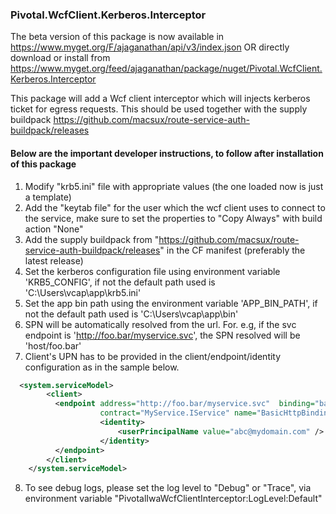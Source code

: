 ### Pivotal.WcfClient.Kerberos.Interceptor
The beta version of this package is now available in https://www.myget.org/F/ajaganathan/api/v3/index.json OR directly download or install from https://www.myget.org/feed/ajaganathan/package/nuget/Pivotal.WcfClient.Kerberos.Interceptor

This package will add a Wcf client interceptor which will injects kerberos ticket for egress requests. This should be used together with the supply buildpack https://github.com/macsux/route-service-auth-buildpack/releases

#### Below are the important developer instructions, to follow after installation of this package

1. Modify "krb5.ini" file with appropriate values (the one loaded now is just a template)
2. Add the "keytab file" for the user which the wcf client uses to connect to the service, make sure to set the properties to "Copy Always" with build action "None"
3. Add the supply buildpack from "https://github.com/macsux/route-service-auth-buildpack/releases" in the CF manifest (preferably the latest release)
4. Set the kerberos configuration file using environment variable 'KRB5_CONFIG', if not the default path used is 'C:\Users\vcap\app\krb5.ini'
5. Set the app bin path using the environment variable 'APP_BIN_PATH', if not the default path used is 'C:\Users\vcap\app\bin'
6. SPN will be automatically resolved from the url. For. e.g, if the svc endpoint is 'http://foo.bar/myservice.svc', the SPN resolved will be 'host/foo.bar'
7. Client's UPN has to be provided in the client/endpoint/identity configuration as in the sample below.
```xml
  <system.serviceModel>
		<client>
		  <endpoint address="http://foo.bar/myservice.svc"  binding="basicHttpBinding"  bindingConfiguration="BasicHttpBinding" 
					contract="MyService.IService" name="BasicHttpBinding_IService" behaviorConfiguration ="myIwaInterceptorBehavior">
					<identity>
						<userPrincipalName value="abc@mydomain.com" />
					</identity>
		  </endpoint>
		</client>
	</system.serviceModel>
  ```
8. To see debug logs, please set the log level to "Debug" or "Trace", via environment variable "PivotalIwaWcfClientInterceptor:LogLevel:Default"
